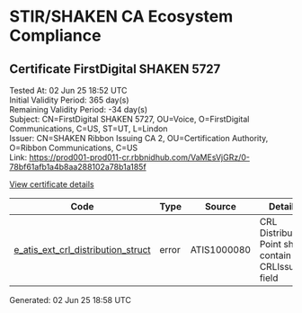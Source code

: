 # STIR/SHAKEN CA Ecosystem Compliance

## Certificate FirstDigital SHAKEN 5727

Tested At: 02 Jun 25 18:52 UTC\
Initial Validity Period: 365 day(s)\
Remaining Validity Period: -34 day(s)\
Subject: CN=FirstDigital SHAKEN 5727, OU=Voice, O=FirstDigital Communications, C=US, ST=UT, L=Lindon\
Issuer: CN=SHAKEN Ribbon Issuing CA 2, OU=Certification Authority, O=Ribbon Communications, C=US\
Link: https://prod001-prod011-cr.rbbnidhub.com/VaMEsVjGRz/0-78bf61afb1a4b8aa288102a78b1a185f

[View certificate details](https://x509.io/?cert=MIIC1DCCAnmgAwIBAgIQeL9hr7GkuKoogQKnixoYXzAKBggqhkjOPQQDAjB0MQswCQYDVQQGEwJVUzEeMBwGA1UEChMVUmliYm9uIENvbW11bmljYXRpb25zMSAwHgYDVQQLExdDZXJ0aWZpY2F0aW9uIEF1dGhvcml0eTEjMCEGA1UEAxMaU0hBS0VOIFJpYmJvbiBJc3N1aW5nIENBIDIwHhcNMjQwNDI5MDUzMDM0WhcNMjUwNDI5MDUzMDMzWjCBhDEPMA0GA1UEBwwGTGluZG9uMQswCQYDVQQIDAJVVDELMAkGA1UEBhMCVVMxJDAiBgNVBAoMG0ZpcnN0RGlnaXRhbCBDb21tdW5pY2F0aW9uczEOMAwGA1UECwwFVm9pY2UxITAfBgNVBAMMGEZpcnN0RGlnaXRhbCBTSEFLRU4gNTcyNzBZMBMGByqGSM49AgEGCCqGSM49AwEHA0IABI3%2FO86fTrrq%2BTAELgp2AB2S0a3qVSkeak7jM7v%2FFFt0fSjhgdpqznf7KOE%2F%2Fjqquk9OXk759qXrZ4i9q0KV3H%2BjgdswgdgwDAYDVR0TAQH%2FBAIwADAOBgNVHQ8BAf8EBAMCB4AwHQYDVR0OBBYEFMS6Pu8mSou7j6JGERNbOe923xm7MBcGA1UdIAQQMA4wDAYKYIZIAYb%2FCQEBBDBHBgNVHR8EQDA%2BMDygOqA4hjZodHRwczovL2F1dGhlbnRpY2F0ZS1hcGkuaWNvbmVjdGl2LmNvbS9kb3dubG9hZC92MS9jcmwwHwYDVR0jBBgwFoAUhx7kl1Kr2JHxZEoJnaafS%2Fdj92swFgYIKwYBBQUHARoECjAIoAYWBDU3MjcwCgYIKoZIzj0EAwIDSQAwRgIhAM81cKYU8B%2Ff1p9eoJmcsBX8tNaou7phxQ54621PpOUEAiEA3A3wq3F485GXuj4T66m1V91I9dNfwH36ExvQHPo62uY%3D)

| Code | Type | Source | Details |
|------|------|--------|---------|
| [e_atis_ext_crl_distribution_struct](../../ISSUES/e_atis_ext_crl_distribution_struct/README.md) | error | ATIS1000080 | CRL Distribution Point shall contain a CRLIssuer field |


Generated: 02 Jun 25 18:58 UTC